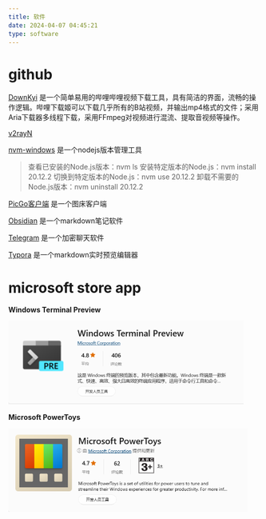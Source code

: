 ```yaml
---
title: 软件
date: 2024-04-07 04:45:21
type: software
---
```

# github

[DownKyi](https://github.com/leiurayer/downkyi/releases) 是一个简单易用的哔哩哔哩视频下载工具，具有简洁的界面，流畅的操作逻辑。哔哩下载姬可以下载几乎所有的B站视频，并输出mp4格式的文件；采用Aria下载器多线程下载，采用FFmpeg对视频进行混流、提取音视频等操作。

[v2rayN](https://github.com/2dust/v2rayN/releases)

[nvm-windows](https://github.com/coreybutler/nvm-windows) 是一个nodejs版本管理工具

> 查看已安装的Node.js版本：nvm ls
> 安装特定版本的Node.js：nvm install 20.12.2
> 切换到特定版本的Node.js：nvm use 20.12.2
> 卸载不需要的Node.js版本：nvm uninstall 20.12.2

[PicGo客户端](https://github.com/Molunerfinn/PicGo) 是一个图床客户端

[Obsidian](https://github.com/obsidianmd/obsidian-releases/releases) 是一个markdown笔记软件

[Telegram](https://desktop.telegram.org/) 是一个加密聊天软件

[Typora](https://tanwlanyue.lanzoul.com/iF3AX1wwjbfg) 是一个markdown实时预览编辑器
# microsoft store app

**Windows Terminal Preview**

<img src="https://raw.githubusercontent.com/tanwlanyue/images/master/202404150134508.png" style="zoom:50%;" />

**Microsoft PowerToys**

<img src="https://raw.githubusercontent.com/tanwlanyue/images/master/202404150134094.png" style="zoom:63%;" />